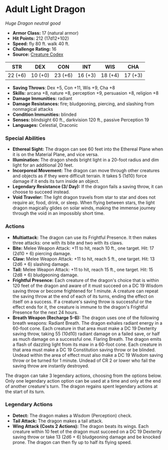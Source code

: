# Adult Light Dragon

*Huge* *Dragon* *neutral good*

- **Armor Class:** 17 (natural armor)
- **Hit Points:** 212 (17d12+102)
- **Speed:** fly 80 ft. walk 40 ft.
- **Challenge Rating:** 16
- **Source:** [Creature Codex](https://koboldpress.com/kpstore/product/creature-codex-for-5th-edition-dnd/)

| STR | DEX | CON | INT | WIS | CHA |
| --- | --- | --- | --- | --- | --- |
| 22 (+6) | 10 (+0) | 23 (+6) | 16 (+3) | 18 (+4) | 17 (+3) |

- **Saving Throws**: Dex +5, Con +11, Wis +9, Cha +8
- **Skills:** arcana +8, nature +8, perception +9, persuasion +8, religion +8
- **Damage Immunities:** radiant
- **Damage Resistances:** fire; bludgeoning, piercing, and slashing from nonmagical attacks
- **Condition Immunities:** blinded
- **Senses:** blindsight 60 ft., darkvision 120 ft., passive Perception 19
- **Languages:** Celestial, Draconic
### Special Abilities
- **Ethereal Sight:** The dragon can see 60 feet into the Ethereal Plane when it is on the Material Plane, and vice versa.
- **Illumination:** The dragon sheds bright light in a 20-foot radius and dim light for an additional 20 feet.
- **Incorporeal Movement:** The dragon can move through other creatures and objects as if they were difficult terrain. It takes 5 (1d10) force damage if it ends its turn inside an object.
- **Legendary Resistance (3/ Day):** If the dragon fails a saving throw, it can choose to succeed instead.
- **Void Traveler:** The light dragon travels from star to star and does not require air, food, drink, or sleep. When flying between stars, the light dragon magically glides on solar winds, making the immense journey through the void in an impossibly short time.
### Actions
- **Multiattack:** The dragon can use its Frightful Presence. It then makes three attacks: one with its bite and two with its claws.
- **Bite:** Melee Weapon Attack: +11 to hit, reach 10 ft., one target. Hit: 17 (2d10 + 6) piercing damage.
- **Claw:** Melee Weapon Attack: +11 to hit, reach 5 ft., one target. Hit: 13 (2d6 + 6) slashing damage.
- **Tail:** Melee Weapon Attack: +11 to hit, reach 15 ft., one target. Hit: 15 (2d8 + 6) bludgeoning damage.
- **Frightful Presence:** Each creature of the dragon's choice that is within 120 feet of the dragon and aware of it must succeed on a DC 19 Wisdom saving throw or become frightened for 1 minute. A creature can repeat the saving throw at the end of each of its turns, ending the effect on itself on a success. If a creature's saving throw is successful or the effect ends for it, the creature is immune to the dragon's Frightful Presence for the next 24 hours.
- **Breath Weapon (Recharge 5-6):** The dragon uses one of the following breath weapons:
Radiant Breath. The dragon exhales radiant energy in a 60-foot cone. Each creature in that area must make a DC 19 Dexterity saving throw, taking 55 (10d10) radiant damage on a failed save, or half as much damage on a successful one.
Flaring Breath. The dragon emits a flash of dazzling light from its maw in a 60-foot cone. Each creature in that area must make a DC 19 Constitution saving throw or be blinded. Undead within the area of effect must also make a DC 19 Wisdom saving throw or be turned for 1 minute. Undead of CR 2 or lower who fail the saving throw are instantly destroyed.

The dragon can take 3 legendary actions, choosing from the options below. Only one legendary action option can be used at a time and only at the end of another creature's turn. The dragon regains spent legendary actions at the start of its turn.
### Legendary Actions
- **Detect:** The dragon makes a Wisdom (Perception) check.
- **Tail Attack:** The dragon makes a tail attack.
- **Wing Attack (Costs 2 Actions):** The dragon beats its wings. Each creature within 10 feet of the dragon must succeed on a DC 19 Dexterity saving throw or take 13 (2d6 + 6) bludgeoning damage and be knocked prone. The dragon can then fly up to half its flying speed.
